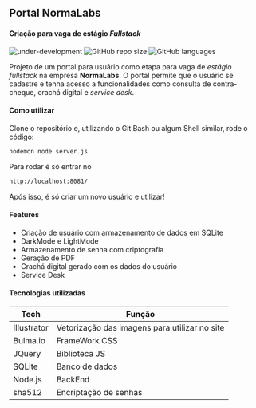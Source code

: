 ## Portal NormaLabs
#### Criação para vaga de estágio _Fullstack_

![under-development](https://camo.githubusercontent.com/582d869b02b6fd3f4788913b44c76f52d37f9987b8ee78e707a8d1f7966fcd7b/68747470733a2f2f696d672e736869656c64732e696f2f62616467652f7374617475732d756e646572253230646576656c6f706d656e742d79656c6c6f77) ![GitHub repo size](https://img.shields.io/github/repo-size/mardesonH/normalabs) ![GitHub languages](https://img.shields.io/github/languages/top/mardesonH/normalabs)

Projeto de um portal para usuário como etapa para vaga de _estágio fullstack_ na empresa **NormaLabs**.
O portal permite que o usuário se cadastre e tenha acesso a funcionalidades como consulta de contra-cheque, crachá digital e _service desk_.

#### Como utilizar
Clone o repositório e, utilizando o Git Bash ou algum Shell similar, rode o código:
```sh
nodemon node server.js
```
Para rodar é só entrar no 
```sh
http://localhost:8081/
```
Após isso, é só criar um novo usuário e utilizar!

#### Features
- Criação de usuário com armazenamento de dados em SQLite
- DarkMode e LightMode
- Armazenamento de senha com criptografia
- Geração de PDF
- Crachá digital gerado com os dados do usuário
- Service Desk

#### Tecnologias utilizadas
| Tech | Função |
| ------ | ------ |
| Illustrator | Vetorização das imagens para utilizar no site |
| Bulma.io | FrameWork CSS |
| JQuery | Biblioteca JS |
| SQLite | Banco de dados |
| Node.js | BackEnd |
| sha512 | Encriptação de senhas |
